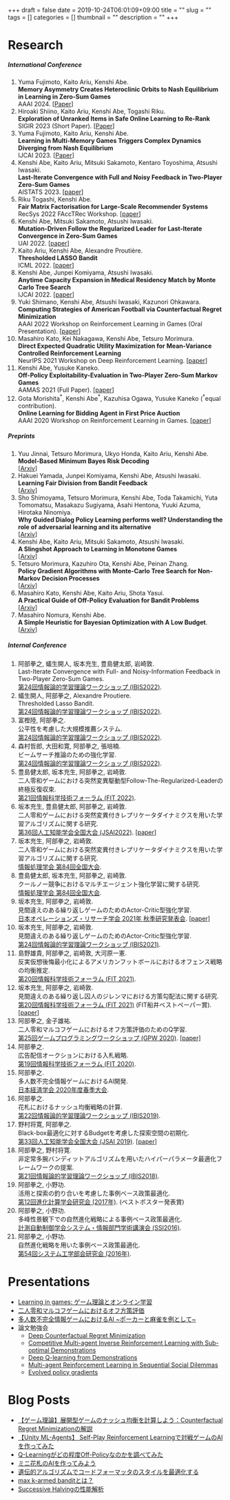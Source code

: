 +++ 
draft = false
date = 2019-10-24T06:01:09+09:00
title = ""
slug = "" 
tags = []
categories = []
thumbnail = "<no value>"
description = ""
+++

# Research
##### International Conference
1. Yuma Fujimoto, Kaito Ariu, Kenshi Abe.<br>
**Memory Asymmetry Creates Heteroclinic Orbits to Nash Equilibrium in Learning in Zero-Sum Games**<br>
AAAI 2024. [[Paper](https://arxiv.org/abs/2305.13619)]
1. Hiroaki Shiino, Kaito Ariu, Kenshi Abe, Togashi Riku.<br>
**Exploration of Unranked Items in Safe Online Learning to Re-Rank**<br>
SIGIR 2023 (Short Paper). [[Paper](https://arxiv.org/abs/2305.01202)]
1. Yuma Fujimoto, Kaito Ariu, Kenshi Abe.<br>
**Learning in Multi-Memory Games Triggers Complex Dynamics Diverging from Nash Equilibrium**<br>
IJCAI 2023. [[Paper](https://arxiv.org/abs/2302.01073)]
1. Kenshi Abe, Kaito Ariu, Mitsuki Sakamoto, Kentaro Toyoshima, Atsushi Iwasaki.<br>
**Last-Iterate Convergence with Full and Noisy Feedback in Two-Player Zero-Sum Games**<br>
AISTATS 2023. [[paper](https://arxiv.org/abs/2208.09855)]
1. Riku Togashi, Kenshi Abe.<br>
**Fair Matrix Factorisation for Large-Scale Recommender Systems**<br>
RecSys 2022 FAccTRec Workshop. [[paper](https://arxiv.org/abs/2209.04394)]
1. Kenshi Abe, Mitsuki Sakamoto, Atsushi Iwasaki.<br>
**Mutation-Driven Follow the Regularized Leader for Last-Iterate Convergence in Zero-Sum Games**<br>
UAI 2022. [[paper](https://arxiv.org/abs/2206.09254)]
1. Kaito Ariu, Kenshi Abe, Alexandre Proutière.<br>
**Thresholded LASSO Bandit**<br>
ICML 2022. [[paper](https://arxiv.org/abs/2010.11994)]
1. Kenshi Abe, Junpei Komiyama, Atsushi Iwasaki.<br>
**Anytime Capacity Expansion in Medical Residency Match by Monte Carlo Tree Search**<br>
IJCAI 2022. [[paper](https://arxiv.org/abs/2202.06570)]
1. Yuki Shimano, Kenshi Abe, Atsushi Iwasaki, Kazunori Ohkawara.<br>
**Computing Strategies of American Football via Counterfactual Regret Minimization**<br>
AAAI 2022 Workshop on Reinforcement Learning in Games (Oral Presentation). [[paper](http://aaai-rlg.mlanctot.info/papers/AAAI22-RLG_paper_23.pdf)]
1. Masahiro Kato, Kei Nakagawa, Kenshi Abe, Tetsuro Morimura.<br>
**Direct Expected Quadratic Utility Maximization for Mean-Variance Controlled Reinforcement Learning**<br>
NeurIPS 2021 Workshop on Deep Reinforcement Learning. [[paper](https://arxiv.org/abs/2010.01404)]
1. Kenshi Abe, Yusuke Kaneko.<br>
**Off-Policy Exploitability-Evaluation in Two-Player Zero-Sum Markov Games**<br>
AAMAS 2021 (Full Paper). [[paper](https://arxiv.org/abs/2007.02141)]
1. Gota Morishita<sup>\*</sup>, Kenshi Abe<sup>\*</sup>, Kazuhisa Ogawa, Yusuke Kaneko (<sup>\*</sup>equal contribution).<br>
**Online Learning for Bidding Agent in First Price Auction**<br>
AAAI 2020 Workshop on Reinforcement Learning in Games. [[paper](http://aaai-rlg.mlanctot.info/papers/AAAI20-RLG_paper_9.pdf)]

##### Preprints
1. Yuu Jinnai, Tetsuro Morimura, Ukyo Honda, Kaito Ariu, Kenshi Abe.<br>
**Model-Based Minimum Bayes Risk Decoding**<br>
[[Arxiv](https://arxiv.org/abs/2311.05263)]
1. Hakuei Yamada, Junpei Komiyama, Kenshi Abe, Atsushi Iwasaki.<br>
**Learning Fair Division from Bandit Feedback**<br>
[[Arxiv](https://arxiv.org/abs/2311.09068)]
1. Sho Shimoyama, Tetsuro Morimura, Kenshi Abe, Toda Takamichi, Yuta Tomomatsu, Masakazu Sugiyama, Asahi Hentona, Yuuki Azuma, Hirotaka Ninomiya.<br>
**Why Guided Dialog Policy Learning performs well? Understanding the role of adversarial learning and its alternative**<br>
[[Arxiv](https://arxiv.org/abs/2307.06721)]
1. Kenshi Abe, Kaito Ariu, Mitsuki Sakamoto, Atsushi Iwasaki.<br>
**A Slingshot Approach to Learning in Monotone Games**<br>
[[Arxiv](https://arxiv.org/abs/2305.16610)]
1. Tetsuro Morimura, Kazuhiro Ota, Kenshi Abe, Peinan Zhang.<br>
**Policy Gradient Algorithms with Monte-Carlo Tree Search for Non-Markov Decision Processes**<br>
[[Arxiv](https://arxiv.org/abs/2206.01011)]
1. Masahiro Kato, Kenshi Abe, Kaito Ariu, Shota Yasui.<br>
**A Practical Guide of Off-Policy Evaluation for Bandit Problems**<br>
[[Arxiv](https://arxiv.org/abs/2010.12470)]
1. Masahiro Nomura, Kenshi Abe.<br>
**A Simple Heuristic for Bayesian Optimization with A Low Budget**.<br>
[[Arxiv](https://arxiv.org/abs/1911.07790)]

##### Internal Conference
1. 阿部拳之, 蟻生開人, 坂本充生, 豊島健太郎, 岩崎敦.<br>
Last-Iterate Convergence with Full- and Noisy-Information Feedback in Two-Player Zero-Sum Games.<br>
[第24回情報論的学習理論ワークショップ (IBIS2022)](https://ibisml.org/ibis2022/).
1. 蟻生開人, 阿部拳之, Alexandre Proutiere.<br>
Thresholded Lasso Bandit.<br>
[第24回情報論的学習理論ワークショップ (IBIS2022)](https://ibisml.org/ibis2022/).
1. 富樫陸, 阿部拳之.<br>
公平性を考慮した大規模推薦システム.<br>
[第24回情報論的学習理論ワークショップ (IBIS2022)](https://ibisml.org/ibis2022/).
1. 森村哲郎, 大田和寛, 阿部拳之, 張培楠.<br>
ビームサーチ推論のための強化学習.<br>
[第24回情報論的学習理論ワークショップ (IBIS2022)](https://ibisml.org/ibis2022/).
1. 豊島健太郎, 坂本充生, 阿部拳之, 岩崎敦.<br>
二人零和ゲームにおける突然変異駆動型Follow-The-Regularized-Leaderの終極反復収束.<br>
[第21回情報科学技術フォーラム (FIT 2022)](https://onsite.gakkai-web.net/fit2022/abstract/data/html/program/f.html).
1. 坂本充生, 豊島健太郎, 阿部拳之, 岩崎敦.<br>
二人零和ゲームにおける突然変異付きレプリケータダイナミクスを用いた学習アルゴリズムに関する研究.<br>
[第36回人工知能学会全国大会 (JSAI2022)](https://www.ai-gakkai.or.jp/jsai2022/). [[paper](https://www.jstage.jst.go.jp/article/pjsai/JSAI2022/0/JSAI2022_2O6GS502/_pdf/-char/ja)]
1. 坂本充生, 阿部拳之, 岩崎敦.<br>
二人零和ゲームにおける突然変異付きレプリケータダイナミクスを用いた学習アルゴリズムに関する研究.<br>
[情報処理学会 第84回全国大会](https://www.ipsj.or.jp/event/taikai/84/index.html).
1. 豊島健太郎, 坂本充生, 阿部拳之, 岩崎敦.<br>
クールノー競争におけるマルチエージェント強化学習に関する研究.<br>
[情報処理学会 第84回全国大会](https://www.ipsj.or.jp/event/taikai/84/index.html).
1. 坂本充生, 阿部拳之, 岩崎敦.<br>
見間違えのある繰り返しゲームのためのActor-Critic型強化学習.<br>
[日本オペレーションズ・リサーチ学会 2021年 秋季研究発表会](https://ibisml.org/ibis2021/). [[paper](https://orsj.org/nc2021f/wp-content/uploads/sites/2/2021/08/2021f-2-C-11.pdf)]
1. 坂本充生, 阿部拳之, 岩崎敦.<br>
見間違えのある繰り返しゲームのためのActor-Critic型強化学習.<br>
[第24回情報論的学習理論ワークショップ (IBIS2021)](https://ibisml.org/ibis2021/).
1. 島野雄貴, 阿部拳之, 岩崎敦, 大河原一憲.<br>
反実仮想後悔最小化によるアメリカンフットボールにおけるオフェンス戦略の均衡推定.<br>
[第20回情報科学技術フォーラム (FIT 2021)](https://www.ipsj.or.jp/event/fit/fit2021/FIT2021_program/data/html/program/f.html).
1. 坂本充生, 阿部拳之, 岩崎敦.<br>
見間違えのある繰り返し囚人のジレンマにおける方策勾配法に関する研究.<br>
[第20回情報科学技術フォーラム (FIT 2021)](https://www.ipsj.or.jp/event/fit/fit2021/FIT2021_program/data/html/program/f.html) (FIT船井ベストペーパー賞). [[paper](https://www.ipsj.or.jp/award/9faeag0000004eyo-att/CF-002.pdf)]
1. 阿部拳之, 金子雄祐.<br>
二人零和マルコフゲームにおけるオフ方策評価のためのQ学習.<br>
[第25回ゲームプログラミングワークショップ (GPW 2020)](https://www.logos.ic.i.u-tokyo.ac.jp/~tsuruoka/sig-gi/gpw/2020/index.html). [[paper]](https://ipsj.ixsq.nii.ac.jp/ej/?action=pages_view_main&active_action=repository_view_main_item_detail&item_id=207671&item_no=1&page_id=13&block_id=8)
1. 阿部拳之.<br>
広告配信オークションにおける入札戦略.<br>
[第19回情報科学技術フォーラム (FIT 2020)](https://www.ipsj.or.jp/event/fit/fit2020/splist-AITECHTALK.html).
1. 阿部拳之.<br>
多人数不完全情報ゲームにおけるAI開発.<br>
[日本経済学会 2020年度春季大会](https://www.jeameetings.org/2020s/index.html).
1. 阿部拳之.<br>
花札におけるナッシュ均衡戦略の計算.<br>
[第22回情報論的学習理論ワークショップ (IBIS2019)](http://ibisml.org/ibis2019/).
1. 野村将寛, 阿部拳之.<br>
Black-box最適化に対するBudgetを考慮した探索空間の初期化.<br>
[第33回人工知能学会全国大会 (JSAI 2019)](https://www.ai-gakkai.or.jp/jsai2019/). [[paper](https://www.jstage.jst.go.jp/article/pjsai/JSAI2019/0/JSAI2019_4Rin102/_article/-char/ja)]
1. 阿部拳之, 野村将寛.<br>
非定常多腕バンディットアルゴリズムを用いたハイパーパラメータ最適化フレームワークの提案.<br>
[第21回情報論的学習理論ワークショップ (IBIS2018)](http://ibisml.org/ibis2018/).
1. 阿部拳之, 小野功.<br>
活用と探索の釣り合いを考慮した事例ベース政策最適化.<br>
[第12回進化計算学会研究会 (2017年)](http://www.jpnsec.org/symposium201701.html). (ベストポスター発表賞)
1. 阿部拳之, 小野功.<br>
多峰性景観下での自然進化戦略による事例ベース政策最適化.<br>
[計測自動制御学会システム・情報部門学術講演会 (SSI2016)](https://www.sice.or.jp/org/SSI2016/).
1. 阿部拳之, 小野功.<br>
自然進化戦略を用いた事例ベース政策最適化.<br>
[第54回システム工学部会研究会 (2016年)](https://www.sice.or.jp/system/system_ken54.html).

# Presentations
* [Learning in games: ゲーム理論とオンライン学習](https://speakerdeck.com/bakanaouji/learning-in-games)
* [二人零和マルコフゲームにおけるオフ方策評価](https://www.slideshare.net/KenshiAbe/ss-248654457)
* [多人数不完全情報ゲームにおけるAI ~ポーカーと麻雀を例として~](https://www.slideshare.net/KenshiAbe/ai-165308197)
* 論文勉強会
    * [Deep Counterfactual Regret Minimization](https://www.slideshare.net/KenshiAbe/deep-counterfactual-regret-minimization)
    * [Competitive Multi-agent Inverse Reinforcement Learning with Sub-optimal Demonstrations](https://www.slideshare.net/KenshiAbe/competitive-multiagent-inverse-reinforcement-learning-with-suboptimal-demonstrations-153126367)
    * [Deep Q-learning from Demonstrations](https://www.slideshare.net/KenshiAbe/deep-qlearning-from-demonstrations)
    * [Multi-agent Reinforcement Learning in Sequential Social Dilemmas](https://www.slideshare.net/KenshiAbe/multiagent-reinforcement-learning-in-sequential-social-dilemmas-144749583)
    * [Evolved policy gradients](https://www.slideshare.net/KenshiAbe/evolved-policy-gradients)

# Blog Posts
* [【ゲーム理論】展開型ゲームのナッシュ均衡を計算しよう：Counterfactual Regret Minimizationの解説](https://qiita.com/bakanaouji/items/f70d7948931c96d94ef8)
* [【Unity ML-Agents】 Self-Play Reinforcement Learningで対戦ゲームのAIを作ってみた](https://qiita.com/bakanaouji/items/fefa93cc53cafbdd985d)
* [Q-Learningがどの程度Off-Policyなのかを調べてみた](https://qiita.com/bakanaouji/items/d20c8903a1327e660de5)
* [ミニ花札のAIを作ってみよう](https://cyberagent.ai/blog/research/2522/)
* [遺伝的アルゴリズムでコードフォーマッタのスタイルを最適化する](https://qiita.com/bakanaouji/items/aa076cef1e04f77f48ce)
* [max k-armed banditとは？](https://qiita.com/bakanaouji/items/75444b4d97ede83c7c48)
* [Successive Halvingの性能解析](https://cyberagent.ai/blog/research/1036)
